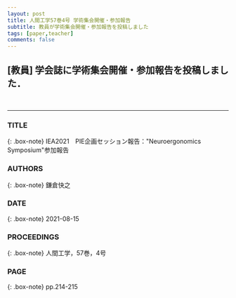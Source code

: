```yaml
---
layout: post
title: 人間工学57巻4号 学術集会開催・参加報告
subtitle: 教員が学術集会開催・参加報告を投稿しました
tags: [paper,teacher]
comments: false
---
```

## [教員] 学会誌に学術集会開催・参加報告を投稿しました．
<br>
<hr>

### TITLE

{: .box-note}
IEA2021　PIE企画セッション報告："Neuroergonomics Symposium"参加報告

### AUTHORS

{: .box-note}
鎌倉快之

### DATE

{: .box-note}
2021-08-15


### PROCEEDINGS

{: .box-note}
人間工学，57巻，4号

### PAGE

{: .box-note}
pp.214-215
